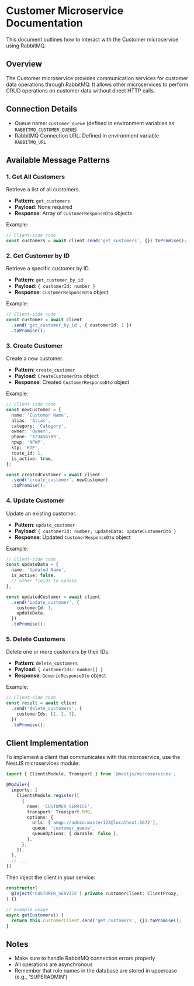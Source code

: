 # Customer Microservice Documentation

This document outlines how to interact with the Customer microservice using RabbitMQ.

## Overview

The Customer microservice provides communication services for customer data operations through RabbitMQ. It allows other microservices to perform CRUD operations on customer data without direct HTTP calls.

## Connection Details

- Queue name: `customer_queue` (defined in environment variables as `RABBITMQ_CUSTOMER_QUEUE`)
- RabbitMQ Connection URL: Defined in environment variable `RABBITMQ_URL`

## Available Message Patterns

### 1. Get All Customers

Retrieve a list of all customers.

- **Pattern**: `get_customers`
- **Payload**: None required
- **Response**: Array of `CustomerResponseDto` objects

Example:

```typescript
// Client-side code
const customers = await client.send('get_customers', {}).toPromise();
```

### 2. Get Customer by ID

Retrieve a specific customer by ID.

- **Pattern**: `get_customer_by_id`
- **Payload**: `{ customerId: number }`
- **Response**: `CustomerResponseDto` object

Example:

```typescript
// Client-side code
const customer = await client
  .send('get_customer_by_id', { customerId: 1 })
  .toPromise();
```

### 3. Create Customer

Create a new customer.

- **Pattern**: `create_customer`
- **Payload**: `CreateCustomerDto` object
- **Response**: Created `CustomerResponseDto` object

Example:

```typescript
// Client-side code
const newCustomer = {
  name: 'Customer Name',
  alias: 'Alias',
  category: 'Category',
  owner: 'Owner',
  phone: '123456789',
  npwp: 'NPWP',
  ktp: 'KTP',
  route_id: 1,
  is_active: true,
};

const createdCustomer = await client
  .send('create_customer', newCustomer)
  .toPromise();
```

### 4. Update Customer

Update an existing customer.

- **Pattern**: `update_customer`
- **Payload**: `{ customerId: number, updateData: UpdateCustomerDto }`
- **Response**: Updated `CustomerResponseDto` object

Example:

```typescript
// Client-side code
const updateData = {
  name: 'Updated Name',
  is_active: false,
  // other fields to update
};

const updatedCustomer = await client
  .send('update_customer', {
    customerId: 1,
    updateData,
  })
  .toPromise();
```

### 5. Delete Customers

Delete one or more customers by their IDs.

- **Pattern**: `delete_customers`
- **Payload**: `{ customerIds: number[] }`
- **Response**: `GenericResponseDto` object

Example:

```typescript
// Client-side code
const result = await client
  .send('delete_customers', {
    customerIds: [1, 2, 3],
  })
  .toPromise();
```

## Client Implementation

To implement a client that communicates with this microservice, use the NestJS microservices module:

```typescript
import { ClientsModule, Transport } from '@nestjs/microservices';

@Module({
  imports: [
    ClientsModule.register([
      {
        name: 'CUSTOMER_SERVICE',
        transport: Transport.RMQ,
        options: {
          urls: ['amqp://admin:master123@localhost:5672'],
          queue: 'customer_queue',
          queueOptions: { durable: false },
        },
      },
    ]),
  ],
  // ...
})
```

Then inject the client in your service:

```typescript
constructor(
  @Inject('CUSTOMER_SERVICE') private customerClient: ClientProxy,
) {}

// Example usage
async getCustomers() {
  return this.customerClient.send('get_customers', {}).toPromise();
}
```

## Notes

- Make sure to handle RabbitMQ connection errors properly
- All operations are asynchronous
- Remember that role names in the database are stored in uppercase (e.g., 'SUPERADMIN')
